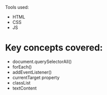 Tools used:
* HTML
* CSS
* JS

# Key concepts covered:

* document.querySelectorAll()
* forEach()
* addEventListener()
* currentTarget property
* classList
* textContent
